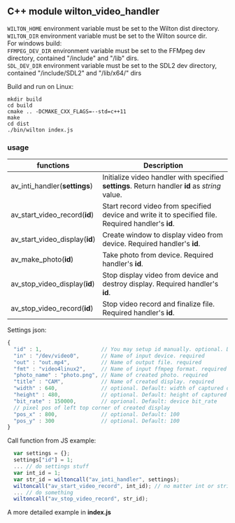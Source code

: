 C++ module wilton_video_handler
------------------

`WILTON_HOME` environment variable must be set to the Wilton dist directory.<br>
`WILTON_DIR` environment variable must be set to the Wilton source dir.<br>
For windows build: <br>
`FFMPEG_DEV_DIR` environment variable must be set to the FFMpeg dev directory, contained "/include" and "/lib" dirs.<br>
`SDL_DEV_DIR` environment variable must be set to the SDL2 dev directory, contained "/include/SDL2" and "/lib/x64/" dirs<br>

Build and run on Linux:

    mkdir build
    cd build
    cmake .. -DCMAKE_CXX_FLAGS=--std=c++11
    make
    cd dist
    ./bin/wilton index.js



### usage
| functions| Description |
| --- | --- |
| av_inti_handler(**settings**)  | Initialize video handler with specified **settings**. Return handler **id** as *string* value. |
| av_start_video_record(**id**)  | Start record video from specified device and write it to specified file. Required handler's **id**.|
| av_start_video_display(**id**) | Create window to display video from device. Required handler's **id**.|
| av_make_photo(**id**)          | Take photo from device. Required handler's **id**. |
| av_stop_video_display(**id**)  | Stop display video from device and destroy display. Required handler's **id**. |
| av_stop_video_record(**id**)   | Stop video record and finalize file. Required handler's **id**. |

Settings json: 
```JavaScript
{
  "id" : 1,                   // You may setup id manually. optional. Default value 0;
  "in" : "/dev/video0",       // Name of input device. required
  "out" : "out.mp4",          // Name of output file. required  
  "fmt" : "video4linux2",     // Name of input ffmpeg format. required
  "photo_name" : "photo.png", // Name of created photo. required
  "title" : "CAM",            // Name of created display. required
  "width" : 640,              // optional. Default: width of captured device image
  "height" : 480,             // optional. Default: height of captured device image
  "bit_rate" : 150000,        // oprional. Default: device bit_rate
  // pixel pos of left top corner of created display
  "pos_x" : 800,              // optional. Default: 100
  "pos_y" : 300               // optional. Default: 100
}
```

 Call function from JS example:
```JavaScript
  var settings = {};
  settings["id"] = 1;
  ... // do settings stuff
  var int_id = 1;
  var str_id = wiltoncall("av_inti_handler", settings);
  wiltoncall("av_start_video_record", int_id); // no matter int or string
  ... // do something
  wiltoncall("av_stop_video_record", str_id);
```


A more detailed example in **index.js**